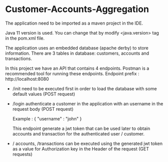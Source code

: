 # Customer-Accounts-Aggregation

The application need to be imported as a maven project in the IDE.

Java 11 version is used. You can change that by modify <java.version> tag in the pom.xml file.

The application uses an embedded database (apache derby) to store information.
There are 3 tables in database:  customers, accounts and transactions.

In this project we have an API that contains 4 endpoints.
Postman is a recommended tool for running these endpoints.
Endpoint prefix : http://localhost:8080

- /init need to be executed first in order to load the database with some default values (POST request)

- /login authenticate a customer in the application with an username in the request body (POST request)
 
   Example :
   {
      "username" : "john"
   }
 
   This endpoint generate a jwt token that can be used later to obtain accounts and transaction for the authenticated user / customer.

- / accounts, /transactions can be executed using the generated jwt token as a value for Authorization key in the Header of the request (GET requests)

